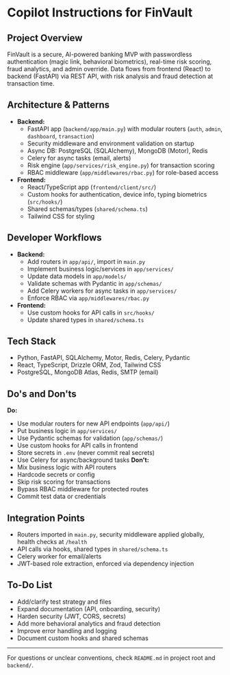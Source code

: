 # Copilot Instructions for FinVault

## Project Overview

FinVault is a secure, AI-powered banking MVP with passwordless authentication (magic link, behavioral biometrics), real-time risk scoring, fraud analytics, and admin override. Data flows from frontend (React) to backend (FastAPI) via REST API, with risk analysis and fraud detection at transaction time.

## Architecture & Patterns

- **Backend:**
  - FastAPI app (`backend/app/main.py`) with modular routers (`auth`, `admin`, `dashboard`, `transaction`)
  - Security middleware and environment validation on startup
  - Async DB: PostgreSQL (SQLAlchemy), MongoDB (Motor), Redis
  - Celery for async tasks (email, alerts)
  - Risk engine (`app/services/risk_engine.py`) for transaction scoring
  - RBAC middleware (`app/middlewares/rbac.py`) for role-based access
- **Frontend:**
  - React/TypeScript app (`frontend/client/src/`)
  - Custom hooks for authentication, device info, typing biometrics (`src/hooks/`)
  - Shared schemas/types (`shared/schema.ts`)
  - Tailwind CSS for styling

## Developer Workflows

- **Backend:**
  - Add routers in `app/api/`, import in `main.py`
  - Implement business logic/services in `app/services/`
  - Update data models in `app/models/`
  - Validate schemas with Pydantic in `app/schemas/`
  - Add Celery workers for async tasks in `app/services/`
  - Enforce RBAC via `app/middlewares/rbac.py`
- **Frontend:**
  - Use custom hooks for API calls in `src/hooks/`
  - Update shared types in `shared/schema.ts`

## Tech Stack

- Python, FastAPI, SQLAlchemy, Motor, Redis, Celery, Pydantic
- React, TypeScript, Drizzle ORM, Zod, Tailwind CSS
- PostgreSQL, MongoDB Atlas, Redis, SMTP (email)

## Do's and Don'ts

**Do:**

- Use modular routers for new API endpoints (`app/api/`)
- Put business logic in `app/services/`
- Use Pydantic schemas for validation (`app/schemas/`)
- Use custom hooks for API calls in frontend
- Store secrets in `.env` (never commit real secrets)
- Use Celery for async/background tasks
  **Don't:**
- Mix business logic with API routers
- Hardcode secrets or config
- Skip risk scoring for transactions
- Bypass RBAC middleware for protected routes
- Commit test data or credentials

## Integration Points

- Routers imported in `main.py`, security middleware applied globally, health checks at `/health`
- API calls via hooks, shared types in `shared/schema.ts`
- Celery worker for email/alerts
- JWT-based role extraction, enforced via dependency injection

## To-Do List

- Add/clarify test strategy and files
- Expand documentation (API, onboarding, security)
- Harden security (JWT, CORS, secrets)
- Add more behavioral analytics and fraud detection
- Improve error handling and logging
- Document custom hooks and shared schemas

---

For questions or unclear conventions, check `README.md` in project root and `backend/`.
